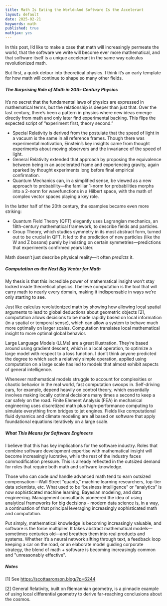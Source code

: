 ```yaml
---
title: Math Is Eating the World—And Software Is the Accelerant
layout: default
date: 2025-02-21
keywords: math
published: true
mathjax: yes
---
```


In this post, I’d like to make a case that math will increasingly permeate the world, that the software we write will become ever more mathematical, and that software itself is a unique accelerant in the same way calculus revolutionized math.

But first, a quick detour into theoretical physics. I think it’s an early template for how math will continue to shape so many other fields.

##### The Surprising Role of Math in 20th-Century Physics

It’s no secret that the fundamental laws of physics are expressed in mathematical terms, but the relationship is deeper than just that. Over the last century, there’s been a pattern in physics where new ideas emerge directly from math and only later find experimental backing. This flips the expected script of “experiment first, theory second.”

- Special Relativity is derived from the postulate that the speed of light in a vacuum is the same in all reference frames. Though there was experimental motivation, Einstein’s key insights came from thought experiments about moving observers and the invariance of the speed of light.
- General Relativity extended that approach by proposing the equivalence between being in an accelerated frame and experiencing gravity, again sparked by thought experiments long before final empirical confirmation.
- Quantum Mechanics can, in a simplified sense, be viewed as a new approach to probability—the familiar 1-norm for probabilities morphs into a 2-norm for wavefunctions in a Hilbert space, with the math of complex vector spaces playing a key role.

In the latter half of the 20th century, the examples became even more striking:

- Quantum Field Theory (QFT) elegantly uses Lagrangian mechanics, an 18th-century mathematical framework, to describe fields and particles. 
- Group Theory, which studies symmetry in its most abstract form, turned out to be crucial in QFT. It led to the prediction of new particles (like the W and Z bosons) purely by insisting on certain symmetries—predictions that experiments confirmed years later.

Math doesn’t just describe physical reality—it often *predicts* it.

##### Computation as the Next Big Vector for Math

My thesis is that this incredible power of mathematical insight won’t stay locked inside theoretical physics. I believe computation is the tool that will carry math to nearly every domain, making it indispensable in ways we’re only starting to see.

Just like calculus revolutionized math by showing how allowing local spatial arguments to lead to global deductions about geometric objects [2], computation allows decisions to be made rapidly based on local information (in a spatial or temporal sense), which can allow a system to behave much more optimally on larger scales. Computation translates local mathematical insight to more optimal global behavior.

Large Language Models (LLMs) are a great illustration. They’re based around using gradient descent, which is a local operation, to optimize a large model with respect to a loss function. I don’t think anyone predicted the degree to which such a relatively simple operation, applied using computation on a large scale has led to models that almost exhibit aspects of general intelligence. 

Whenever mathematical models struggle to account for complexities or chaotic behavior in the real world, fast computation swoops in. Self-driving cars, for example, depend heavily on control theory, which essentially involves making locally optimal decisions many times a second to keep a car safely on the road. Finite Element Analysis (FEA) in mechanical engineering uses discretized math plus high-performance computing to simulate everything from bridges to jet engines. Fields like computational fluid dynamics and climate modeling are all based on software that apply foundational equations iteratively on a large scale.

##### What This Means for Software Engineers

I believe that this has key implications for the software industry. Roles that combine software development expertise with mathematical insight will become increasingly lucrative, while the rest of the industry faces commodification pressure. This is already reflected in the outsized demand for roles that require both math and software knowledge. 

Those who can code *and* handle advanced math tend to earn outsized compensation—Wall Street “quants,” machine learning researchers, top-tier data scientists, etc. What used to be “business intelligence” or “analytics” is now sophisticated machine learning, Bayesian modeling, and data engineering. Management consultants pioneered the idea of using analytical frameworks for big decisions - modern data science is, in a way, a continuation of that principal leveraging increasingly sophisticated math and computation.

Put simply, mathematical knowledge is becoming increasingly valuable, and software is the force multiplier. It takes abstract mathematical models—sometimes centuries old—and breathes them into real products and systems. Whether it’s a neural network sifting through text, a feedback loop keeping a car on the road, or an elaborate model guiding corporate strategy, the blend of math + software is becoming increasingly common and "unreasonably effective".

##### Notes

[1] See https://scottaaronson.blog/?p=6244

[2] General Relativity, built on Riemannian geometry, is a pinnacle example of using local differential geometry to derive far-reaching conclusions about the cosmos.
